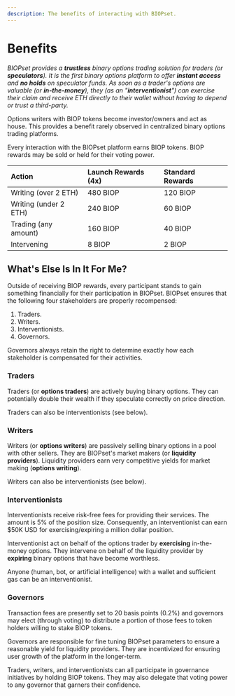 ```yaml
---
description: The benefits of interacting with BIOPset.
---
```


# Benefits

_BIOPset provides a **trustless** binary options trading solution for traders \(or **speculators**\). It is the first binary options platform to offer **instant access** and **no holds** on speculator funds. As soon as a trader's options are valuable \(or **in-the-money**\), they \(as an "**interventionist**"\) can exercise their claim and receive ETH directly to their wallet without having to depend or trust a third-party._

Options writers with BIOP tokens become investor/owners and act as house. This provides a benefit rarely observed in centralized binary options trading platforms.

Every interaction with the BIOPset platform earns BIOP tokens. BIOP rewards may be sold or held for their voting power.

| Action | Launch Rewards \(4x\) | Standard Rewards |
| :--- | :--- | :--- |
| Writing \(over 2 ETH\) | 480 BIOP | 120 BIOP |
| Writing \(under 2 ETH\) | 240 BIOP | 60 BIOP |
| Trading \(any amount\) | 160 BIOP | 40 BIOP |
| Intervening | 8 BIOP | 2 BIOP |

## What's Else Is In It For Me?

Outside of receiving BIOP rewards, every participant stands to gain something financially for their participation in BIOPset. BIOPset ensures that the following four stakeholders are properly recompensed:

1. Traders.
2. Writers.
3. Interventionists.
4. Governors.

Governors always retain the right to determine exactly how each stakeholder is compensated for their activities.

### Traders

Traders \(or **options traders**\) are actively buying binary options. They can potentially double their wealth if they speculate correctly on price direction.

Traders can also be interventionists \(see below\).

### Writers

Writers \(or **options writers**\) are passively selling binary options in a pool with other sellers. They are BIOPset's market makers \(or **liquidity providers**\). Liquidity providers earn very competitive yields for market making \(**options writing**\).

Writers can also be interventionists \(see below\).

### Interventionists

Interventionists receive risk-free fees for providing their services. The amount is 5% of the position size. Consequently, an interventionist can earn $50K USD for exercising/expiring a million dollar position.

Interventionist act on behalf of the options trader by **exercising** in-the-money options. They intervene on behalf of the liquidity provider by **expiring** binary options that have become worthless.

Anyone \(human, bot, or artificial intelligence\) with a wallet and sufficient gas can be an interventionist.

### Governors

Transaction fees are presently set to 20 basis points \(0.2%\) and governors may elect \(through voting\) to distribute a portion of those fees to token holders willing to stake BIOP tokens.

Governors are responsible for fine tuning BIOPset parameters to ensure a reasonable yield for liquidity providers. They are incentivized for ensuring user growth of the platform in the longer-term.

Traders, writers, and interventionists can all participate in governance initiatives by holding BIOP tokens. They may also delegate that voting power to any governor that garners their confidence.

